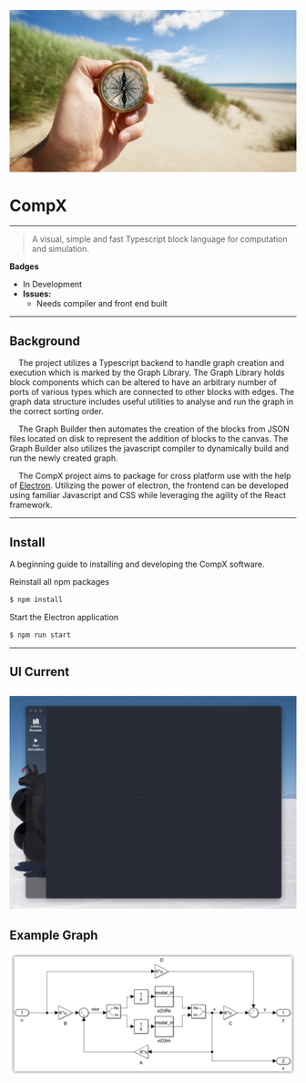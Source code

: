 ![Banner](resources/banner.jpeg)

# CompX

---

> A visual, simple and fast Typescript block language for computation and simulation.

**Badges**

- In Development
- **Issues:**
  - Needs compiler and front end built

---

## Background

&nbsp;&nbsp;&nbsp;&nbsp;The project utilizes a Typescript backend to handle graph creation and execution which is marked by the Graph Library.  The Graph Library holds block components which can be altered to have an arbitrary number of ports of various types which are connected to other blocks with edges.  The graph data structure includes useful utilities to analyse and run the graph in the correct sorting order.

&nbsp;&nbsp;&nbsp;&nbsp;The Graph Builder then automates the creation of the blocks from JSON files located on disk to represent the addition of blocks to the canvas.  The Graph Builder also utilizes the javascript compiler to dynamically build and run the newly created graph.

&nbsp;&nbsp;&nbsp;&nbsp;The CompX project aims to package for cross platform use with the help of [Electron](https://www.electronjs.org).  Utilizing the power of electron, the frontend can be developed using familiar Javascript and CSS while leveraging the agility of the React framework.

---

## Install

A beginning guide to installing and developing the CompX software.

Reinstall all npm packages

```bash
$ npm install
```

Start the Electron application

```bash
$ npm run start
```

---

## UI Current
![UI Design](resources/ui_design.png)
---

## Example Graph

![Sample Graph](resources/sample_graph.png)
